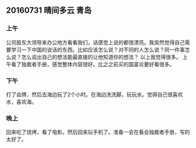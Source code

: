## 20160731 晴间多云 青岛

### 上午

公司股东大领导来办公地方看看我们，话感觉上说的都很漂亮。我突然觉得自己需要学习一下中国的说话的东西。比如应该怎么说？对不同的人怎么说？同一件事怎么说？怎么说出自己的想法能最直接的让他知道你的想法？
以上我觉得很多。
上午看了独裁者手册，感觉整体内容很好。比之之前买的国富论要好看很多。

### 下午

打了会牌，然后去海边玩了2个小时。在海边洗洗脚，玩玩水。觉得自己很喜欢水，喜欢海。

### 晚上

回来吃了烧烤，看了电影。然后回来玩手机了。准备一会在看会独裁者手册，写的太好了。
 

